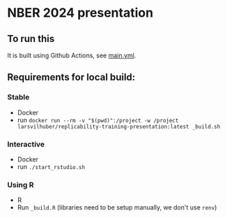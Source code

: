 # NBER 2024 presentation


## To run this

It is built using Github Actions, see [main.yml](.github/workflows/main.yml).

## Requirements for local build:

### Stable

- Docker
- run `docker run --rm -v "$(pwd)":/project -w /project larsvilhuber/replicability-training-presentation:latest _build.sh`

### Interactive

- Docker
- run `./start_rstudio.sh`

### Using R

- R
- Run `_build.R` (libraries need to be setup manually, we don't use `renv`)

